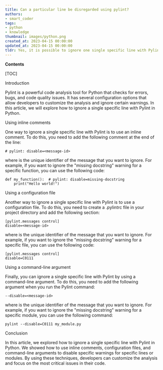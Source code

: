 ```yaml
---
title: Can a particular line be disregarded using pylint?
authors:
- smart_coder
tags:
- python
- knowledge
thumbnail: images/python.png
created_at: 2023-04-15 00:00:00
updated_at: 2023-04-15 00:00:00
tldr: Yes, it is possible to ignore one single specific line with Pylint in Python by adding a `# pylint disable` comment at the end of the line.
---
```


**Contents**

[TOC]

Introduction 

Pylint is a powerful code analysis tool for Python that checks for errors, bugs, and code quality issues. It has several configuration options that allow developers to customize the analysis and ignore certain warnings. In this article, we will explore how to ignore a single specific line with Pylint in Python.

Using inline comments 

One way to ignore a single specific line with Pylint is to use an inline comment. To do this, you need to add the following comment at the end of the line:

```# pylint: disable=<message-id>```

where <message-id> is the unique identifier of the message that you want to ignore. For example, if you want to ignore the "missing docstring" warning for a specific function, you can use the following code:

```
def my_function():  # pylint: disable=missing-docstring
    print("Hello world!")
```

Using a configuration file 

Another way to ignore a single specific line with Pylint is to use a configuration file. To do this, you need to create a .pylintrc file in your project directory and add the following section:

```
[pylint.messages control]
disable=<message-id>
```

where <message-id> is the unique identifier of the message that you want to ignore. For example, if you want to ignore the "missing docstring" warning for a specific file, you can use the following code:

```
[pylint.messages control]
disable=C0111
```

Using a command-line argument 

Finally, you can ignore a single specific line with Pylint by using a command-line argument. To do this, you need to add the following argument when you run the Pylint command:

```--disable=<message-id>```

where <message-id> is the unique identifier of the message that you want to ignore. For example, if you want to ignore the "missing docstring" warning for a specific module, you can use the following command:

```pylint --disable=C0111 my_module.py```

Conclusion 

In this article, we explored how to ignore a single specific line with Pylint in Python. We showed how to use inline comments, configuration files, and command-line arguments to disable specific warnings for specific lines or modules. By using these techniques, developers can customize the analysis and focus on the most critical issues in their code.
